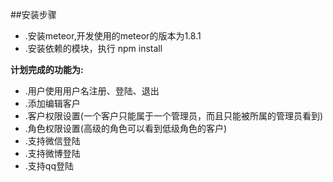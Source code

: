 ##安装步骤
* .安装meteor,开发使用的meteor的版本为1.8.1
* .安装依赖的模块，执行 npm install

**计划完成的功能为:**
  * .用户使用用户名注册、登陆、退出
  * .添加编辑客户
  * .客户权限设置(一个客户只能属于一个管理员，而且只能被所属的管理员看到)
  * .角色权限设置(高级的角色可以看到低级角色的客户)
  * .支持微信登陆
  * .支持微博登陆
  * .支持qq登陆